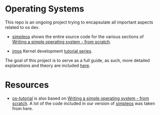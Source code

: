 # Operating Systems

This repo is an ongoing project trying to encapsulate all important aspects 
related to os dev.

* [simpleos](simpleos/) shows the entire source code for the various sections of 
  [Writing a simple operating system - from scratch](http://www.cs.bham.ac.uk/~exr/lectures/opsys/10_11/lectures/os-dev.pdf).

* [jmos](jmos/) Kernel development [tutorial series](http://www.jamesmolloy.co.uk/tutorial_html/).


The goal of this project is to serve as a full guide, as such, more detailed
explanations and theory are included [here](https://docs.google.com/document/d/1JtrxBbQX-pWulECyfn2ViafW5vUefNyb2Op8IdYVkW8/edit?usp=sharing).


# Resources
* [os-tutorial](https://github.com/cfenollosa/os-tutorial) is also based on
  [Writing a simple operating system - from scratch](http://www.cs.bham.ac.uk/~exr/lectures/opsys/10_11/lectures/os-dev.pdf).
  A lot of the code included in our version of [simpleos](simpleos/) was taken
  from here.
